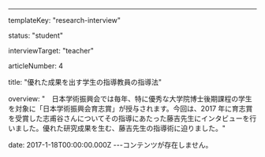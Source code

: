 ---

templateKey: "research-interview"

status: "student"

interviewTarget: "teacher"

articleNumber: 4

title: "優れた成果を出す学生の指導教員の指導法"

overview: "　日本学術振興会では毎年、特に優秀な大学院博士後期課程の学生を対象に「日本学術振興会育志賞」が授与されます。今回は、2017 年に育志賞を受賞した志甫谷さんについてその指導にあたった藤吉先生にインタビューを行いました。優れた研究成果を生む、藤吉先生の指導術に迫りました。"

date: 2017-1-18T00:00:00.000Z
---コンテンツが存在しません。
